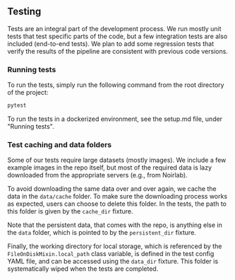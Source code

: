 ## Testing

Tests are an integral part of the development process. 
We run mostly unit tests that test specific parts of the code, 
but a few integration tests are also included (end-to-end tests). 
We plan to add some regression tests that verify the results 
of the pipeline are consistent with previous code versions. 

### Running tests

To run the tests, simply run the following command from the root directory of the project:

```bash
pytest
```

To run the tests in a dockerized environment, see the setup.md file, under "Running tests". 

### Test caching and data folders

Some of our tests require large datasets (mostly images). 
We include a few example images in the repo itself, 
but most of the required data is lazy downloaded from 
the appropriate servers (e.g., from Noirlab). 

To avoid downloading the same data over and over again,
we cache the data in the `data/cache` folder. 
To make sure the downloading process works as expected,
users can choose to delete this folder. 
In the tests, the path to this folder is given by
the `cache_dir` fixture. 

Note that the persistent data, that comes with the 
repo, is anything else in the `data` folder, 
which is pointed to by the `persistent_dir` fixture. 

Finally, the working directory for local storage, 
which is referenced by the `FileOnDiskMixin.local_path` 
class variable, is defined in the test config YAML file, 
and can be accessed using the `data_dir` fixture. 
This folder is systematically wiped when the tests
are completed. 



